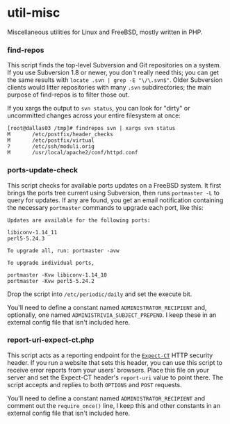 # util-misc
Miscellaneous utilities for Linux and FreeBSD, mostly written in PHP.

### find-repos

This script finds the top-level Subversion and Git repositories on a system. 
If you use Subversion 1.8 or newer, you don't really need this; you can get the 
same results with `locate .svn | grep -E "\/\.svn$"`. Older Subversion clients 
would litter repositories with many `.svn` subdirectories; the main purpose of 
find-repos is to filter those out.

If you xargs the output to `svn status`, you can look for "dirty" or uncommitted 
changes across your entire filesystem at once:

    [root@dallas03 /tmp]# findrepos svn | xargs svn status
    M       /etc/postfix/header_checks
    M       /etc/postfix/virtual
    ?       /etc/ssh/moduli.orig
    M       /usr/local/apache2/conf/httpd.conf

### ports-update-check

This script checks for available ports updates on a FreeBSD system. It first 
brings the ports tree current using Subversion, then runs `portmaster -L` to 
query for updates. If any are found, you get an email notification containing 
the necessary `portmaster` commands to upgrade each port, like this:

    Updates are available for the following ports:
    
    libiconv-1.14_11
    perl5-5.24.3
    
    To upgrade all, run: portmaster -avw
    
    To upgrade individual ports,
    
    portmaster -Kvw libiconv-1.14_10
    portmaster -Kvw perl5-5.24.2

Drop the script into 
`/etc/periodic/daily` and set the execute bit.

You'll need to define a constant named `ADMINISTRATOR_RECIPIENT` and, optionally, 
one named `ADMINISTRIVIA_SUBJECT_PREPEND`. I keep these in an external config file 
that isn't included here.

### report-uri-expect-ct.php

This script acts as a reporting endpoint for 
the [`Expect-CT`](https://tools.ietf.org/html/draft-ietf-httpbis-expect-ct-02) HTTP 
security header. If you run a website that sets this header, you can use this 
script to receive error reports from your users' browsers. Place this file on 
your server and set the Expect-CT header's `report-uri` value to point there. 
The script accepts and replies to both `OPTIONS` and `POST` requests.

You'll need to define a constant named `ADMINISTRATOR_RECIPIENT` and comment 
out the `require_once()` line, I keep this and other constants in an external 
config file that isn't included here.


